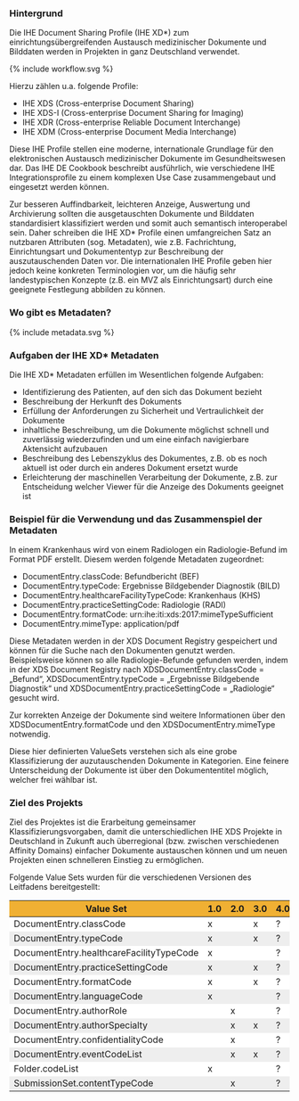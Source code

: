 <style>
table th {background: #f0b033}
table tr:nth-child(even) {background: #EEE}
table tr:nth-child(odd) {background: #FFF}
</style>

### Hintergrund

Die IHE Document Sharing Profile (IHE XD*) zum einrichtungsübergreifenden Austausch medizinischer Dokumente und Bilddaten 
werden in Projekten in ganz Deutschland verwendet. 

<div width="500px">
{% include workflow.svg %}
</div>

Hierzu zählen u.a. folgende Profile:

* IHE XDS (Cross-enterprise Document Sharing)
* IHE XDS-I (Cross-enterprise Document Sharing for Imaging)
* IHE XDR (Cross-enterprise Reliable Document Interchange)
* IHE XDM (Cross-enterprise Document Media Interchange)

Diese IHE Profile stellen eine moderne, internationale Grundlage für den elektronischen Austausch medizinischer Dokumente im Gesundheitswesen dar. 
Das IHE DE Cookbook beschreibt ausführlich, wie verschiedene IHE Integrationsprofile zu einem komplexen Use Case zusammengebaut und eingesetzt werden können.

Zur besseren Auffindbarkeit, leichteren Anzeige, Auswertung und Archivierung sollten die ausgetauschten Dokumente und Bilddaten 
standardisiert klassifiziert werden und somit auch semantisch interoperabel sein. Daher schreiben die IHE XD* Profile einen umfangreichen Satz 
an nutzbaren Attributen (sog. Metadaten), wie z.B. Fachrichtung, Einrichtungsart und Dokumententyp zur Beschreibung der auszutauschenden Daten vor. 
Die internationalen IHE Profile geben hier jedoch keine konkreten Terminologien vor, um die häufig sehr landestypischen Konzepte 
(z.B. ein MVZ als Einrichtungsart) durch eine geeignete Festlegung abbilden zu können.

### Wo gibt es Metadaten?

<div width="500px">
{% include metadata.svg %}
</div>


### Aufgaben der IHE XD* Metadaten

Die IHE XD* Metadaten erfüllen im Wesentlichen folgende Aufgaben:

* Identifizierung des Patienten, auf den sich das Dokument bezieht
* Beschreibung der Herkunft des Dokuments
* Erfüllung der Anforderungen zu Sicherheit und Vertraulichkeit der Dokumente
* inhaltliche Beschreibung, um die Dokumente möglichst schnell und zuverlässig wiederzufinden und um eine einfach navigierbare Aktensicht aufzubauen
* Beschreibung des Lebenszyklus des Dokumentes, z.B. ob es noch aktuell ist oder durch ein anderes Dokument ersetzt wurde
* Erleichterung der maschinellen Verarbeitung der Dokumente, z.B. zur Entscheidung welcher Viewer für die Anzeige des Dokuments geeignet ist

### Beispiel für die Verwendung und das Zusammenspiel der Metadaten

In einem Krankenhaus wird von einem Radiologen ein Radiologie-Befund im Format PDF erstellt. Diesem werden folgende Metadaten zugeordnet:

* DocumentEntry.classCode: Befundbericht (BEF)
* DocumentEntry.typeCode: Ergebnisse Bildgebender Diagnostik (BILD)
* DocumentEntry.healthcareFacilityTypeCode: Krankenhaus (KHS)
* DocumentEntry.practiceSettingCode: Radiologie (RADI)
* DocumentEntry.formatCode: urn:ihe:iti:xds:2017:mimeTypeSufficient
* DocumentEntry.mimeType: application/pdf

Diese Metadaten werden in der XDS Document Registry gespeichert und können für die Suche nach den Dokumenten genutzt werden. 
Beispielsweise können so alle Radiologie-Befunde gefunden werden, indem in der XDS Document Registry nach XDSDocumentEntry.classCode = „Befund“, 
XDSDocumentEntry.typeCode = „Ergebnisse Bildgebende Diagnostik“ und XDSDocumentEntry.practiceSettingCode = „Radiologie“ gesucht wird. ​

Zur korrekten Anzeige der Dokumente sind weitere Informationen über den XDSDocumentEntry.formatCode und den XDSDocumentEntry.mimeType notwendig.

Diese hier definierten ValueSets verstehen sich als eine grobe Klassifizierung der auzutauschenden Dokumente in Kategorien. 
Eine feinere Unterscheidung der Dokumente ist über den Dokumententitel möglich, welcher frei wählbar ist.

### Ziel des Projekts

Ziel des Projektes ist die Erarbeitung gemeinsamer Klassifizierungsvorgaben, damit die unterschiedlichen IHE XDS Projekte in 
Deutschland in Zukunft auch überregional (bzw. zwischen verschiedenen Affinity Domains) einfacher Dokumente austauschen können 
und um neuen Projekten einen schnelleren Einstieg zu ermöglichen.

Folgende Value Sets wurden für die verschiedenen Versionen des Leitfadens bereitgestellt:

| Value Set | 1.0 | 2.0 | 3.0 | 4.0 |
| --- | --- | --- | --- | --- |
| DocumentEntry.classCode | x | | x | ? |
| DocumentEntry.typeCode | x | | x | ? |
| DocumentEntry.healthcareFacilityTypeCode | x | | | ? |
| DocumentEntry.practiceSettingCode | x | | x | ? |
| DocumentEntry.formatCode | x | | x | ? |
| DocumentEntry.languageCode | x | | |  ? |
| DocumentEntry.authorRole | | x | |  ? |
| DocumentEntry.authorSpecialty | | x | x | ? |
| DocumentEntry.confidentialityCode | | x | |  ? |
| DocumentEntry.eventCodeList | | x | x | ? |
| Folder.codeList | x | | |  ? |
| SubmissionSet.contentTypeCode | | x | |  ? |
